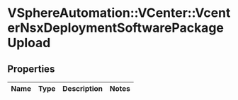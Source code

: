 # VSphereAutomation::VCenter::VcenterNsxDeploymentSoftwarePackageUpload

## Properties
Name | Type | Description | Notes
------------ | ------------- | ------------- | -------------


